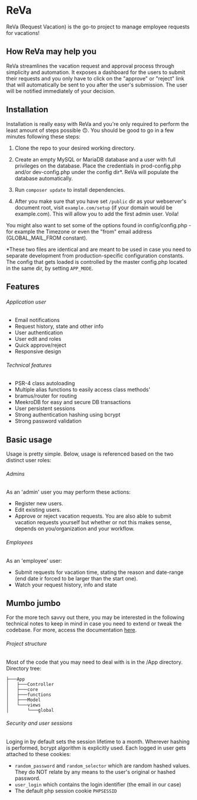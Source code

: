 # ReVa
ReVa (Request Vacation) is the go-to project to manage employee requests for vacations!

## How ReVa may help you
ReVa streamlines the vacation request and approval process through simplicity and automation.
It exposes a dashboard for the users to submit their requests and you only have to click on the "approve" or "reject" link
that will automatically be sent to you after the user's submission. The user will be notified immediately of your decision.

## Installation
Installation is really easy with ReVa and you're only required to perform the least amount of steps possible 🙃.
You should be good to go in a few minutes following these steps:
1. Clone the repo to your desired working directory.

2. Create an empty MySQL or MariaDB database and a user with full privileges on the database.
Place the credentials in prod-config.php and/or dev-config.php under the config dir*.
ReVa will populate the database automatically.

3. Run `composer update` to install dependencies.

4. After you make sure that you have set `/public` dir as your webserver's document root,
visit `example.com/setup` (if your domain would be example.com). This will allow you to
add the first admin user. Voila!

You might also want to set some of the options found in config/config.php - for example the Timezone or even
the "from" email address (GLOBAL_MAIL_FROM constant).

*These two files are identical and are meant to be used in case you need to separate
development from production-specific configuration constants. The config that gets loaded
is controlled by the master config.php located in the same dir, by setting `APP_MODE`.

## Features
###### Application user
* Email notifications
* Request history, state and other info
* User authentication
* User edit and roles
* Quick approve/reject
* Responsive design
###### Technical features
* PSR-4 class autoloading
* Multiple alias functions to easily access class methods'
* bramus/router for routing
* MeekroDB for easy and secure DB transactions
* User persistent sessions
* Strong authentication hashing using bcrypt
* Strong password validation

## Basic usage
Usage is pretty simple. Below, usage is referenced based on the two distinct user roles:

###### Admins
As an 'admin' user you may perform these actions:
* Register new users.
* Edit existing users.
* Approve or reject vacation requests.
You are also able to submit vacation requests yourself but whether or not this makes sense, depends on you/organization and your workflow.

###### Employees
As an 'employee' user:
* Submit requests for vacation time, stating the reason and date-range (end date ir forced to be larger than the start one).
* Watch your request history, info and state

## Mumbo jumbo
For the more tech savvy out there, you may be interested in the following technical notes to keep in mind
in case you need to extend or tweak the codebase. For more, access the documentation [here](https://www.spiroszermalias.com/reva_docs/).

###### Project structure
Most of the code that you may need to deal with is in the /App directory. Directory tree:
```
├───App
│   ├───Controller
│   ├───core
│   ├───functions
│   ├───Model
│   └───views
│       └───global
```

###### Security and user sessions
Loging in by default sets the session lifetime to a month. Wherever hashing is performed, bcrypt algorithm is explicitly used.
Each logged in user gets attached to these cookies:
* `random_password` and `random_selector` which are random hashed values. They do NOT relate by any means to the user's original or hashed password.
* `user_login` which contains the login identifier (the email in our case)
* The default php session cookie `PHPSESSID`
